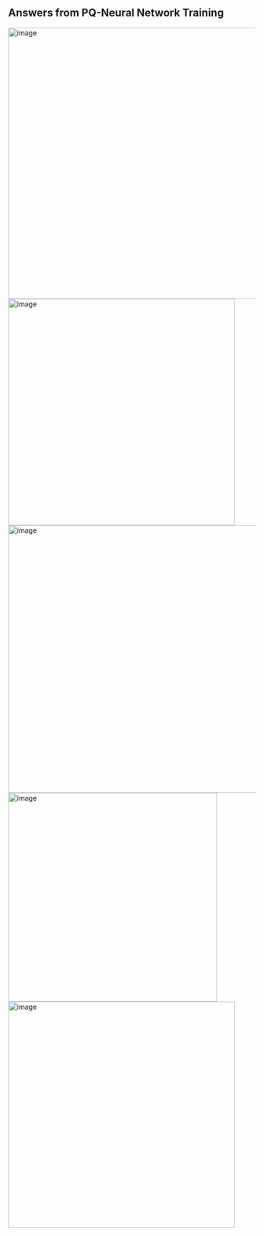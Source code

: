 ## Answers from PQ-Neural Network Training
<img width="552" alt="image" src="https://github.com/haomail/Advanced-ML/assets/141924190/9ae13ce5-ad82-440b-b4ef-4a7a736fb181">
<img width="461" alt="image" src="https://github.com/haomail/Advanced-ML/assets/141924190/c7aede7d-6e9c-4589-8207-dcc04a8b87d5">
<img width="545" alt="image" src="https://github.com/haomail/Advanced-ML/assets/141924190/f30f52eb-efdc-48c0-84ff-bfcc0be1e67d">
<img width="425" alt="image" src="https://github.com/haomail/Advanced-ML/assets/141924190/75d9fb89-aab0-4f97-919f-ae21c3040ee5">
<img width="461" alt="image" src="https://github.com/haomail/Advanced-ML/assets/141924190/b19f0543-cd24-4cf8-abc8-750b47e3a658">
